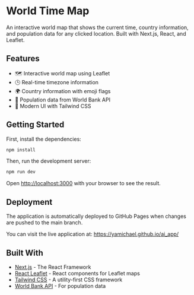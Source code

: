 # World Time Map

An interactive world map that shows the current time, country information, and population data for any clicked location. Built with Next.js, React, and Leaflet.

## Features

- 🗺️ Interactive world map using Leaflet
- 🕒 Real-time timezone information
- 🌍 Country information with emoji flags
- 👥 Population data from World Bank API
- 🎨 Modern UI with Tailwind CSS

## Getting Started

First, install the dependencies:

```bash
npm install
```

Then, run the development server:

```bash
npm run dev
```

Open [http://localhost:3000](http://localhost:3000) with your browser to see the result.

## Deployment

The application is automatically deployed to GitHub Pages when changes are pushed to the main branch.

You can visit the live application at: https://yamichael.github.io/ai_app/

## Built With

- [Next.js](https://nextjs.org/) - The React Framework
- [React Leaflet](https://react-leaflet.js.org/) - React components for Leaflet maps
- [Tailwind CSS](https://tailwindcss.com/) - A utility-first CSS framework
- [World Bank API](https://data.worldbank.org/) - For population data
